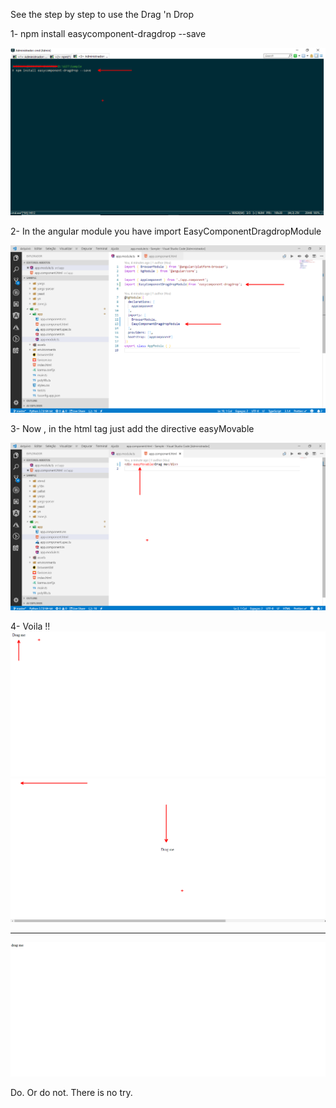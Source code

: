 

See the step by step to use the Drag 'n Drop


1- npm install easycomponent-dragdrop --save
 
![Screenshot](documentation/1-step.png)

2- In the angular module you have import EasyComponentDragdropModule

![Screenshot](documentation/2-step.png)

3- Now , in the html tag just add the directive easyMovable 

![Screenshot](documentation/3-step.png)

4- Voila !!
![Screenshot](documentation/4-step.png)
![Screenshot](documentation/5-step.png)

--------------------------------------

![Screenshot](documentation/6-step.gif)

Do. Or do not. There is no try.
